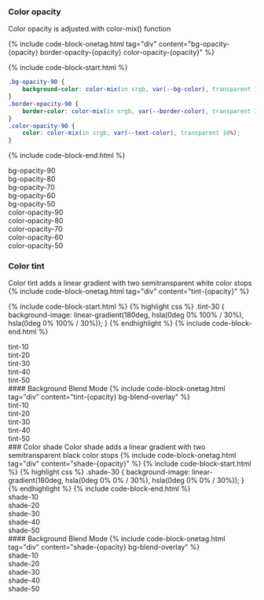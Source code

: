 ### Color opacity
Color opacity is adjusted with color-mix() function

{% include code-block-onetag.html tag="div" content="bg-opacity-{opacity} border-opacity-{opacity} color-opacity-{opacity}" %}

{% include code-block-start.html %}
```css
.bg-opacity-90 {
    background-color: color-mix(in srgb, var(--bg-color), transparent 10%);
}
.border-opacity-90 {
    border-color: color-mix(in srgb, var(--border-color), transparent 10%);
}
.color-opacity-90 {
    color: color-mix(in srgb, var(--text-color), transparent 10%);
}
```
{% include code-block-end.html %}

<div class="flex md:flex-row flex-col flex-1 rounded overflow-hidden">
    <div class="py-base bg-accent-teal-400 bg-opacity-90 flex-1 items-center justify-center flex">
        <span class="font-mono color-text-contrast-500 rounded-sm px-xs2 py-minor-xs3 text-xs">bg-opacity-90</span>
    </div>
    <div class="py-base bg-accent-teal-400 bg-opacity-80 flex-1 items-center justify-center flex">
        <span class="font-mono color-text-contrast-500 rounded-sm px-xs2 py-minor-xs3 text-xs">bg-opacity-80</span>
    </div>
    <div class="py-base bg-accent-teal-400 bg-opacity-70 flex-1 items-center justify-center flex">
        <span class="font-mono color-text-contrast-500 rounded-sm px-xs2 py-minor-xs3 text-xs">bg-opacity-70</span>
    </div>
    <div class="py-base bg-accent-teal-400 bg-opacity-60 flex-1 items-center justify-center flex">
        <span class="font-mono color-text-contrast-500 rounded-sm px-xs2 py-minor-xs3 text-xs">bg-opacity-60</span>
    </div>
    <div class="py-base bg-accent-teal-400 bg-opacity-50 flex-1 items-center justify-center flex">
        <span class="font-mono color-text-contrast-500 rounded-sm px-xs2 py-minor-xs3 text-xs">bg-opacity-50</span>
    </div>
</div>

<div class="flex md:flex-row flex-col flex-1 rounded overflow-hidden">
    <div class="py-base bg-alt-base-100 color-opacity-90 flex-1 items-center justify-center flex">
        <span class="font-mono rounded-sm px-xs2 py-minor-xs3 text-xs">color-opacity-90</span>
    </div>
    <div class="py-base bg-alt-base-100 color-opacity-80 flex-1 items-center justify-center flex">
        <span class="font-mono rounded-sm px-xs2 py-minor-xs3 text-xs">color-opacity-80</span>
    </div>
    <div class="py-base bg-alt-base-100 color-opacity-70 flex-1 items-center justify-center flex">
        <span class="font-mono rounded-sm px-xs2 py-minor-xs3 text-xs">color-opacity-70</span>
    </div>
    <div class="py-base bg-alt-base-100 color-opacity-60 flex-1 items-center justify-center flex">
        <span class="font-mono rounded-sm px-xs2 py-minor-xs3 text-xs">color-opacity-60</span>
    </div>
    <div class="py-base bg-alt-base-100 color-opacity-50 flex-1 items-center justify-center flex">
        <span class="font-mono rounded-sm px-xs2 py-minor-xs3 text-xs">color-opacity-50</span>
    </div>
</div>

### Color tint
Color tint adds a linear gradient with two semitransparent white color stops
{% include code-block-onetag.html tag="div" content="tint-{opacity}" %}

{% include code-block-start.html %}
{% highlight css %}
.tint-30 {
    background-image: linear-gradient(180deg, hsla(0deg 0% 100% / 30%), hsla(0deg 0% 100% / 30%));
}
{% endhighlight %}
{% include code-block-end.html %}

<div class="flex md:flex-row flex-col flex-1 rounded overflow-hidden">
    <div class="py-base bg-accent-purple-400 tint-10 flex-1 items-center justify-center flex">
        <span class="font-mono color-text-contrast-500 rounded-sm px-xs2 py-minor-xs3 text-xs">tint-10</span>
    </div>
    <div class="py-base bg-accent-purple-400 tint-20 flex-1 items-center justify-center flex">
        <span class="font-mono color-text-contrast-500 rounded-sm px-xs2 py-minor-xs3 text-xs">tint-20</span>
    </div>
    <div class="py-base bg-accent-purple-400 tint-30 flex-1 items-center justify-center flex">
        <span class="font-mono color-text-contrast-500 rounded-sm px-xs2 py-minor-xs3 text-xs">tint-30</span>
    </div>
    <div class="py-base bg-accent-purple-400 tint-40 flex-1 items-center justify-center flex">
        <span class="font-mono color-text-contrast-500 rounded-sm px-xs2 py-minor-xs3 text-xs">tint-40</span>
    </div>
    <div class="py-base bg-accent-purple-400 tint-50 flex-1 items-center justify-center flex">
        <span class="font-mono color-text-contrast-500 rounded-sm px-xs2 py-minor-xs3 text-xs">tint-50</span>
    </div>
</div>
#### Background Blend Mode
{% include code-block-onetag.html tag="div" content="tint-{opacity} bg-blend-overlay" %}
<div class="flex md:flex-row flex-col flex-1 rounded overflow-hidden">
    <div class="py-base bg-accent-purple-400 bg-blend-overlay tint-10 flex-1 items-center justify-center flex">
        <span class="font-mono color-text-contrast-500 rounded-sm px-xs2 py-minor-xs3 text-xs">tint-10</span>
    </div>
    <div class="py-base bg-accent-purple-400 bg-blend-overlay tint-20 flex-1 items-center justify-center flex">
        <span class="font-mono color-text-contrast-500 rounded-sm px-xs2 py-minor-xs3 text-xs">tint-20</span>
    </div>
    <div class="py-base bg-accent-purple-400 bg-blend-overlay tint-30 flex-1 items-center justify-center flex">
        <span class="font-mono color-text-contrast-500 rounded-sm px-xs2 py-minor-xs3 text-xs">tint-30</span>
    </div>
    <div class="py-base bg-accent-purple-400 bg-blend-overlay tint-40 flex-1 items-center justify-center flex">
        <span class="font-mono color-text-contrast-500 rounded-sm px-xs2 py-minor-xs3 text-xs">tint-40</span>
    </div>
    <div class="py-base bg-accent-purple-400 bg-blend-overlay tint-50 flex-1 items-center justify-center flex">
        <span class="font-mono color-text-contrast-500 rounded-sm px-xs2 py-minor-xs3 text-xs">tint-50</span>
    </div>
</div>
### Color shade
Color shade adds a linear gradient with two semitransparent black color stops
{% include code-block-onetag.html tag="div" content="shade-{opacity}" %}
{% include code-block-start.html %}
{% highlight css %}
.shade-30 {
    background-image: linear-gradient(180deg, hsla(0deg 0% 0% / 30%), hsla(0deg 0% 0% / 30%));
}
{% endhighlight %}
{% include code-block-end.html %}
<div class="flex md:flex-row flex-col flex-1 rounded overflow-hidden">
    <div class="py-base bg-accent-green-400 shade-10 flex-1 items-center justify-center flex">
        <span class="font-mono color-text-contrast-500 rounded-sm px-xs2 py-minor-xs3 text-xs">shade-10</span>
    </div>
    <div class="py-base bg-accent-green-400 shade-20 flex-1 items-center justify-center flex">
        <span class="font-mono color-text-contrast-500 rounded-sm px-xs2 py-minor-xs3 text-xs">shade-20</span>
    </div>
    <div class="py-base bg-accent-green-400 shade-30 flex-1 items-center justify-center flex">
        <span class="font-mono color-text-contrast-500 rounded-sm px-xs2 py-minor-xs3 text-xs">shade-30</span>
    </div>
    <div class="py-base bg-accent-green-400 shade-40 flex-1 items-center justify-center flex">
        <span class="font-mono color-text-contrast-500 rounded-sm px-xs2 py-minor-xs3 text-xs">shade-40</span>
    </div>
    <div class="py-base bg-accent-green-400 shade-50 flex-1 items-center justify-center flex">
        <span class="font-mono color-text-contrast-500 rounded-sm px-xs2 py-minor-xs3 text-xs">shade-50</span>
    </div>
</div>
#### Background Blend Mode
{% include code-block-onetag.html tag="div" content="shade-{opacity} bg-blend-overlay" %}
<div class="flex md:flex-row flex-col flex-1 rounded overflow-hidden">
    <div class="py-base bg-accent-green-400 bg-blend-overlay shade-10 flex-1 items-center justify-center flex">
        <span class="font-mono color-text-contrast-500 rounded-sm px-xs2 py-minor-xs3 text-xs">shade-10</span>
    </div>
    <div class="py-base bg-accent-green-400 bg-blend-overlay shade-20 flex-1 items-center justify-center flex">
        <span class="font-mono color-text-contrast-500 rounded-sm px-xs2 py-minor-xs3 text-xs">shade-20</span>
    </div>
    <div class="py-base bg-accent-green-400 bg-blend-overlay shade-30 flex-1 items-center justify-center flex">
        <span class="font-mono color-text-contrast-500 rounded-sm px-xs2 py-minor-xs3 text-xs">shade-30</span>
    </div>
    <div class="py-base bg-accent-green-400 bg-blend-overlay shade-40 flex-1 items-center justify-center flex">
        <span class="font-mono color-text-contrast-500 rounded-sm px-xs2 py-minor-xs3 text-xs">shade-40</span>
    </div>
    <div class="py-base bg-accent-green-400 bg-blend-overlay shade-50 flex-1 items-center justify-center flex">
        <span class="font-mono color-text-contrast-500 rounded-sm px-xs2 py-minor-xs3 text-xs">shade-50</span>
    </div>
</div>